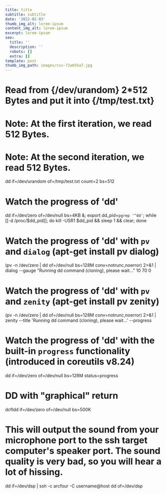 ```yaml
---
title: title
subtitle: subtitle
date: '2022-01-03'
thumb_img_alt: lorem-ipsum
content_img_alt: lorem-ipsum
excerpt: lorem-ipsum
seo:
  title: ''
  description: ''
  robots: []
  extra: []
template: post
thumb_img_path: images/css-72a655a7.jpg
---
```

# Read from {/dev/urandom} 2\*512 Bytes and put it into {/tmp/test.txt}

# Note: At the first iteration, we read 512 Bytes.

# Note: At the second iteration, we read 512 Bytes.

dd if=/dev/urandom of=/tmp/test.txt count=2 bs=512

# Watch the progress of 'dd'

dd if=/dev/zero of=/dev/null bs=4KB &; export dd_pid=`pgrep '^dd'`; while [[-d /proc/$dd_pid]]; do kill -USR1 $dd_pid && sleep 1 && clear; done

# Watch the progress of 'dd' with `pv` and `dialog` (apt-get install pv dialog)

(pv -n /dev/zero | dd of=/dev/null bs=128M conv=notrunc,noerror) 2>&1 | dialog --gauge "Running dd command (cloning), please wait..." 10 70 0

# Watch the progress of 'dd' with `pv` and `zenity` (apt-get install pv zenity)

(pv -n /dev/zero | dd of=/dev/null bs=128M conv=notrunc,noerror) 2>&1 | zenity --title 'Running dd command (cloning), please wait...' --progress

# Watch the progress of 'dd' with the built-in `progress` functionality (introduced in coreutils v8.24)

dd if=/dev/zero of=/dev/null bs=128M status=progress

# DD with "graphical" return

dcfldd if=/dev/zero of=/dev/null bs=500K

# This will output the sound from your microphone port to the ssh target computer's speaker port. The sound quality is very bad, so you will hear a lot of hissing.

dd if=/dev/dsp | ssh -c arcfour -C username@host dd of=/dev/dsp
